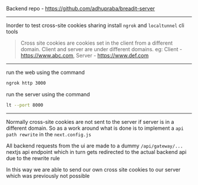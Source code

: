Backend repo - https://github.com/adhupraba/breadit-server

---

Inorder to test cross-site cookies sharing install `ngrok` and `localtunnel` cli tools

> Cross site cookies are cookies set in the client from a different domain. Client and server are under different domains. eg: Client - https://www.abc.com, Server - https://www.def.com

---

run the web using the command

```bash
ngrok http 3000
```

run the server using the command

```bash
lt --port 8000
```

---

Normally cross-site cookies are not sent to the server if server is in a different domain. So as a work around what is done is to implement a `api path rewrite` in the `next.config.js`

All backend requests from the ui are made to a dummy `/api/gateway/...` nextjs api endpoint which in turn gets redirected to the actual backend api due to the rewrite rule

In this way we are able to send our own cross site cookies to our server which was previously not possible
